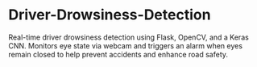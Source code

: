 # Driver-Drowsiness-Detection
Real-time driver drowsiness detection using Flask, OpenCV, and a Keras CNN. Monitors eye state via webcam and triggers an alarm when eyes remain closed to help prevent accidents and enhance road safety.
